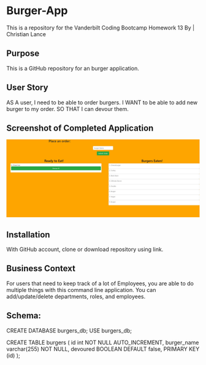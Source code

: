 # Burger-App
This is a repository for the Vanderbilt Coding Bootcamp Homework 13
By | Christian Lance


## Purpose
This is a GitHub repository for an burger application. 


## User Story
AS A user, I need to be able to order burgers.
I WANT to be able to add new burger to my order.
SO THAT I can devour them.


## Screenshot of Completed Application

![Burger Demo](/public/assets/img/demo.JPG)



## Installation

With GitHub account, clone or download repository using link. 


## Business Context
For users that need to keep track of a lot of Employees, you are able to do multiple things with this
command line application. You can add/update/delete departments, roles, and employees.

## Schema:
CREATE DATABASE burgers_db;
USE burgers_db;

CREATE TABLE burgers
(
	id int NOT NULL AUTO_INCREMENT,
	burger_name varchar(255) NOT NULL,
	devoured BOOLEAN DEFAULT false,
	PRIMARY KEY (id)
);
